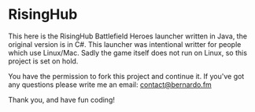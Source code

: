 # RisingHub

This here is the RisingHub Battlefield Heroes launcher written in Java, the original version is in C#. This launcher was intentional writter for 
people which use Linux/Mac. Sadly the game itself does not run on Linux, so this project is set on hold.

You have the permission to fork this project and continue it. 
If you've got any questions please write me an email: contact@bernardo.fm

Thank you, and have fun coding!
